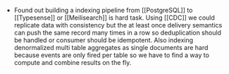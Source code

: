 - Found out building a indexing pipeline from [[PostgreSQL]] to [[Typesense]] or [[Meilisearch]] is hard task. Using [[CDC]] we could replicate data with consistency but the at least once delivery semantics can push the same record many times in 
   a row so deduplication should be handled or consumer should be idempotent. Also indexing denormalized multi table aggregates as single documents are hard because events are only fired per table so we have to find a way to compute and combine results on the fly.